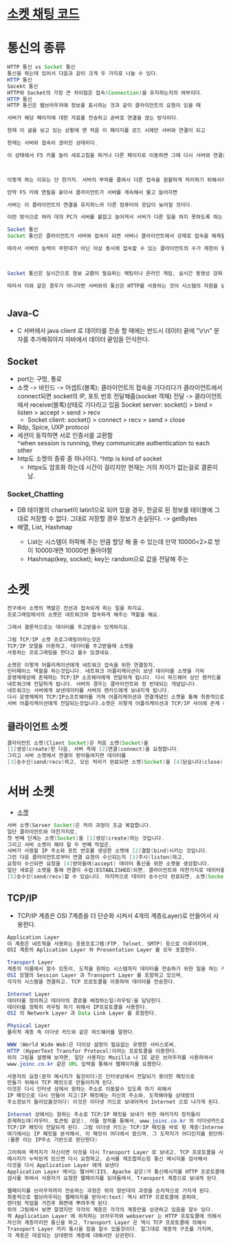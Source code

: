 # [소켓 채팅 코드](https://m.blog.naver.com/highkrs/220844554537)

# 통신의 종류
```java
HTTP 통신 vs Socket 통신
통신을 하는데 있어서 다음과 같이 크게 두 가지로 나눌 수 있다.
HTTP 통신
Socekt 통신
HTTP와 Socket의 가장 큰 차이점은 접속(Connection)을 유지하는지의 여부이다.
HTTP 통신
HTTP 통신은 웹브라우저에 정보를 표시하는 것과 같이 클라이언트의 요청이 있을 때

서버가 해당 페이지에 대한 자료를 전송하고 곧바로 연결을 끊는 방식이다.

현재 이 글을 보고 있는 상황에 맨 처음 이 페이지를 로드 시에만 서버와 연결이 되고

현재는 서버와 접속이 끊어진 상태이다.

이 상태에서 F5 키를 눌러 새로고침을 하거나 다른 페이지로 이동하면 그때 다시 서버와 연결을 한다.



이렇게 하는 이유는 단 한가지. 서버의 부하를 줄여서 다른 접속을 원활하게 처리하기 위해서이다.

만약 F5 키에 연필을 꽂아서 클라이언트가 서버를 계속해서 물고 늘어지면

서버는 이 클라이언트의 연결을 유지하느라 다른 컴퓨터의 응답이 늦어질 것이다.

이런 방식으로 여러 대의 PC가 서버를 붙잡고 늘어져서 서버가 다른 일을 하지 못하도록 하는 것을 DDOS 공격이라한다.

Socket 통신
Socket 통신은 클라이언트가 서버와 접속이 되면 서버나 클라이언트에서 강제로 접속을 해제할 때까지는 계속해서 접속이 유지된다.

따라서 서버의 능력이 무한대가 아닌 이상 동시에 접속할 수 있는 클라이언트의 수가 제한이 될 수 밖에 없다.


 
Socket 통신은 실시간으로 정보 교환이 필요하는 채팅이나 온라인 게임, 실시간 동영상 강좌 등에 사용된다.

따라서 이와 같은 경우가 아니라면 서버와의 통신은 HTTP를 사용하는 것이 시스템의 자원을 보다 효과적으로 사용할 수 있다.



```

## Java-C
* C 서버에서 java client 로 데이터를 전송 할 때에는 반드시 데이터 끝에 "\r\n" 문자를 추가해줘야지 자바에서 데이터 끝임을 인식한다. 

## Socket
* port는 구멍, 통로
* 소켓 -> 바인드 -> 어셉트(블록); 클라이언트의 접속을 기다리다가  클라이언트에서 connect되면 socket의 IP, 포트 번호 전달해줌(socket 객체) 전달 ->
클라이언트에서 receive(블록)상태로 기다리고 있음
Socket server: socket() > bind > listen > accept > send > recv
  - Socket client: socket() >                connect > recv > send > close
* Rdp, Spice, UXP protocol
* 세션이 동작하면 서로 인증서를 교환함  
    ^when session is running, they communicate authentication to each other
* http도 소켓의 종류 중 하나이다.
  ^http is kind of socket  
  - https도 암호화 하는데 시간이 걸리지만 현재는 거의 차이가 없는걸로 결론이 남. 

### Socket_Chatting
* DB 테이블의 charset이 latin1으로 되어 있을 경우, 한글로 된 정보를 테이블에 그대로 저장할 수 없다. 그대로 저장할 경우 정보가 손실된다. -> getBytes
* 배열, List<list>, Hashmap
  - List<list>는 시스템이 허락해 주는 만큼 할당 해 줄 수 있는데 만약 10000<2>로 방이 10000개면 10000번 돌아야함
  - Hashmap(key, socket); key는 random으로 값을 전달해 주는


# 소켓
```java
전구에서 소켓의 역할은 전선과 접속되게 하는 일을 하지요.
프로그래밍에서의 소켓은 네트워크와 접속하게 해주는 역할을 해요.

그래서 결론적으로는 데이터를 주고받을수 있게하지요.

그럼 TCP/IP 소켓 프로그래밍이라는것은
TCP/IP 모델을 이용하고, 데이터를 주고받을때 소켓을
사용하는 프로그래밍을 한다고 볼수 있겠네요.
```

```java
소켓은 이렇게 어플리케이션에게 네트워크 접속을 위한 연결장치, 
인터페이스 역할을 하는것입니다. 네트워크 어플리케이션이 보낸 데이터를 소켓을 거쳐 
운영체제상에 존재하는 TCP/IP 소프웨어에게 전달하게 됩니다. 다시 하드웨어 상인 랜카드를 거쳐 
네트워크에 전달하게 됩니다. 서버의 경우는 클라이언트와 정 반대되는 개념입니다.
네트워크는 서버에게 보낸데이터를 서버의 랜카드에게 보내지게 됩니다. 
다시 운영체제의 TCP/IP소프트웨어를 거쳐 어플리케이션과 연결개념인 소켓을 통해 최종적으로 
서버 어플리케이션에게 전달되는것입니다.소켓은 이렇게 어플리케이션과 TCP/IP 사이에 존재 하고 있습니다.
```

## 클라이언트 소켓
```java
클라이언트 소켓(Client Socket)은 처음 소켓(Socket)을
[1]생성(create)한 다음, 서버 측에 [2]연결(connect)을 요청합니다. 
그리고 서버 소켓에서 연결이 받아들여지면 데이터를 
[3]송수신(send/recv)하고, 모든 처리가 완료되면 소켓(Socket)을 [4]닫습니다(close).
```

# 서버 소켓
* [소켓]('https://recipes4dev.tistory.com/153')
```java
서버 소켓(Server Socket)은 처리 과정이 조금 복잡합니다. 
일단 클라이언트와 마찬가지로, 
첫 번째 단계는 소켓(Socket)을 [1]생성(create)하는 것입니다. 
그리고 서버 소켓이 해야 할 두 번째 작업은, 
서버가 사용할 IP 주소와 포트 번호를 생성한 소켓에 [2]결합(bind)시키는 것입니다. 
그런 다음 클라이언트로부터 연결 요청이 수신되는지 [3]주시(listen)하고,
요청이 수신되면 요청을 [4]받아들여(accept) 데이터 통신을 위한 소켓을 생성합니다. 
일단 새로운 소켓을 통해 연결이 수립(ESTABLISHED)되면, 클라이언트와 마찬가지로 데이터를 
[5]송수신(send/recv)할 수 있습니다. 마지막으로 데이터 송수신이 완료되면, 소켓(Socket)을 [6]닫습니다(close).
```
## TCP/IP
* TCP/IP 계층은 OSI 7계층을 더 단순화 시켜서 4개의 계층(Layer)로 만들어서 사용한다.
```java
Application Layer
이 계층은 네트웍을 사용하는 응용프로그램(FTP, Telnet, SMTP) 등으로 이루어지며, 
OSI 계층의 Aplication Layer 와 Presentation Layer 를 모두 포함한다.

Transport Layer
계층의 이름에서 알수 있듯이, 도착을 원하는 시스템까지 데이타를 전송하기 위한 일을 하는 게층이다.
OSI 모델의 Session Layer 과 Transport Layer 를 포함하고 있으며, 
각각의 시스템을 연결하고, TCP 프로토콜을 이용하여 데이타를 전송한다.

Internet Layer
데이타를 정의하고 데이타의 경로를 배정하는일(라우팅)을 담당한다. 
데이타를 정확히 라우팅 하기 위해서 IP프로토콜을 사용한다. 
OSI 의 Network Layer 과 Data Link Layer 를 포함한다.

Physical Layer
물리적 계층 즉 이더넷 카드와 같은 하드웨어를 말한다.
```

```java
WWW (World Wide Web)은 더이상 설멍이 필요없는 유명한 서비스로써,
HTTP (HyperText Transfor Protocol)이라는 프로토콜을 이용한다.
위의 그림을 설명해 보자면, 일단 사용자는 Mozilla 나 IE 같은 브라우저를 사용하여서
www.joinc.co.kr 같은 URL 입력을 통해서 웹페이지를 요쳥한다.

사용자의 요청(문자 메시지가 될것이다)은 인터넷상에서 전달되기 용이한 패킷으로
만들기 위해서 TCP 패킷으로 만들어지게 된다.
이것은 다시 인터넷 상에서 원하는 주소로 이동할수 있도록 하기 위해서 
IP 패킷으로 다시 만들어 지고(IP 패킷에는 자신의 주소와, 도착해야될 상대방의
주소정보가 들어있을것이다) 이것은 이더넷 카드로 보내어져서 Internet 으로 나가게 된다.

Internet 상에서는 원하는 주소로 TCP/IP 패킷을 보내기 위한 여러가지 장치들이 
존재하는데(라우터, 토큰링 같은), 이들 장치를 통해서, www.joinc.co.kr 의 이더넷카드로
TCP/IP 패킷이 전달되게 된다. 그럼 이더넷 카드는 TCP/IP 패킷을 바로 윗 계층(Internet Layer)으로 보내는데,
여기에서는 IP 패킷을 분석해서, 이 패킷이 어디에서 왔으며, 그 도착지가 어디인지를 판단하게 된다.
(물론 이는 IP주소 기반으로 판단한다)

그리하여 목적지가 자신이면 이것을 다시 Transport Layer 로 보내고, TCP 프로토콜을 사용하여, 
메시지가 누락된게 있으면 다시 요청하고, 순서를 재조합하는등 통신 메시지를 검사해서 
이것을 다시 Application Layer 에게 보낸다
Application Layer 에서는 웹서버(IIS, Apache 같은)가 통신메시지를 HTTP 프로토콜에 준하여,
검사를 하여서 사용자가 요청한 웹페이지를 읽어들여서, Transport 계층으로 보내게 된다.

웹페이지를 브라우저까지 전송하는 과정은 위의 정반대의 과정을 순차적으로 거치게 된다.
최종적으로 웹브라우저는 웹페이지를 받아서(text) 역시 HTTP 프로토콜에 준하여, 
렌더링 작업을 거친후 화면에 뿌려주게 된다.
위의 그림에서 보면 알겠지만 각각의 계층은 각각의 계층만을 상관하고 있음을 알수 있다. 
즉 Application Layer 에 위치하는 브라우저와 webserver 는 HTTP 프로토콜에 의해서 
자신의 계층끼리만 통신을 하고, Transport Layer 은 역시 TCP 프로토콜에 의해서 
Transport Layer 끼리 통시을 함을 알수 있을것이다. 말그대로 계층적 구조를 가지며, 
각 계층은 대응되는 상대편의 계층에 대해서만 상관한다.
```
